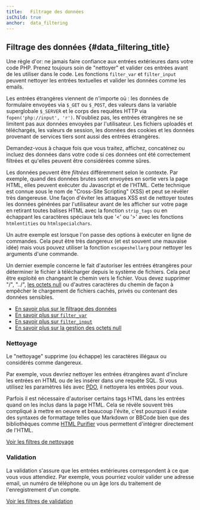 ```yaml
---
title:   Filtrage des données
isChild: true
anchor:  data_filtering
---
```


## Filtrage des données {#data_filtering_title}

Une règle d'or: ne jamais faire confiance aux entrées extérieures dans votre code PHP. Prenez toujours soin de 
"nettoyer" et valider ces entrées avant de les utiliser dans le code. Les fonctions `filter_var` et `filter_input` 
peuvent nettoyer les entrées textuelles et valider les données comme les emails.

Les entrées étrangères viennent de n'importe où : les données de formulaire envoyées via `$_GET` ou `$_POST`, des valeurs 
dans la variable superglobale `$_SERVER` et le corps des requêtes HTTP via `fopen('php://input', 'r')`. N'oubliez pas, 
les entrées étrangères ne se limitent pas aux données envoyées par l'utilisateur. Les fichiers uploadés et téléchargés, 
les valeurs de session, les données des cookies et les données provenant de services tiers sont aussi des entrées 
étrangères.

Demandez-vous à chaque fois que vous traitez, affichez, concaténez ou incluez des données dans votre code si ces données 
ont été correctement filtrées et qu'elles peuvent être considérées comme sûres.

Les données peuvent être _filtrées_ différemment selon le contexte. Par exemple, quand des données brutes sont envoyées 
en sortie vers la page HTML, elles peuvent exécuter du Javascript et de l'HTML. Cette technique est connue sous le nom de 
"Cross-Site Scripting" (XSS) et peut se révéler très dangereuse. Une façon d'éviter les attaques XSS est de nettoyer 
toutes les données générées par l'utilisateur avant de les afficher sur votre page en retirant toutes balises HTML avec 
la fonction `strip_tags` ou en échappant les caractères spéciaux tels que '<' ou '>' avec les fonctions `htmlentities` ou 
`htmlspecialchars`.

Un autre exemple est lorsque l'on passe des options à exécuter en ligne de commandes. Cela peut être très dangereux 
(et est souvent une mauvaise idée) mais vous pouvez utiliser la fonction `escapeshellarg` pour nettoyer les arguments 
d'une commande.

Un dernier exemple concerne le fait d'autoriser les entrées étrangères pour déterminer le fichier à télécharger depuis 
le système de fichiers. Cela peut être exploité en changeant le chemin vers le fichier. Vous devez supprimer 
"/", "../", [les octets null][6] ou d'autres caractères du chemin de façon à empêcher le chargement de fichiers 
cachés, privés ou contenant des données sensibles.

* [En savoir plus sur le filtrage des données][1]
* [En savoir plus sur `filter_var`][4]
* [En savoir plus sur `filter_input`][5]
* [En savoir plus sur la gestion des octets null][6]

### Nettoyage

Le "nettoyage" supprime (ou échappe) les caractères illégaux ou considérés comme dangereux.

Par exemple, vous devriez nettoyer les entrées étrangères avant d'inclure les entrées en HTML ou de les insérer 
dans une requête SQL. Si vous utilisez les paramètres liés avec [PDO](#bases_de_données), il nettoyera les entrées pour 
vous.

Parfois il est nécessaire d'autoriser certains tags HTML dans les entrées quand on les inclus dans la page HTML. Cela 
se révèle souvent très compliqué à mettre en oeuvre et beaucoup l'évite, c'est pourquoi il existe des syntaxes de 
formattage telles que Markdown or BBCode bien que des bibliothèques comme [HTML Purifier][html-purifier] vous permettent 
d'intégrer directement de l'HTML.

[Voir les filtres de nettoyage][2]

### Validation

La validation s'assure que les entrées extérieures correspondent à ce que vous vous attendiez. Par exemple, vous 
pourriez vouloir valider une adresse email, un numéro de téléphone ou un âge lors du traitement de l'enregistrement 
d'un compte.

[Voir les filtres de validation][3]

[1]: http://www.php.net/manual/fr/book.filter.php
[2]: http://www.php.net/manual/fr/filter.filters.sanitize.php
[3]: http://www.php.net/manual/fr/filter.filters.validate.php
[4]: http://php.net/manual/fr/function.filter-var.php
[5]: http://www.php.net/manual/fr/function.filter-input.php
[6]: http://php.net/manual/fr/security.filesystem.nullbytes.php
[html-purifier]: http://htmlpurifier.org/
